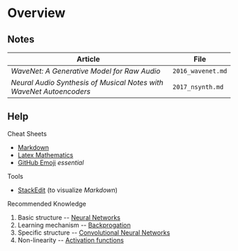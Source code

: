 # Overview


## Notes

| Article | File |
| ------- | ---- |
| *WaveNet: A Generative Model for Raw Audio* | `2016_wavenet.md` |
| *Neural Audio Synthesis of Musical Notes with WaveNet Autoencoders* | `2017_nsynth.md` |


## Help

Cheat Sheets
- [Markdown](https://guides.github.com/pdfs/markdown-cheatsheet-online.pdf "Markdown")
- [Latex Mathematics](http://csrgxtu.github.io/2015/03/20/Writing-Mathematic-Fomulars-in-Markdown/ "Latex")
- [GitHub Emoji](https://github.com/ikatyang/emoji-cheat-sheet/blob/master/README.md "GitHub Emoji") *essential*

Tools
- [StackEdit](https://stackedit.io/app "StackEdit") (to visualize *Markdown*)

Recommended Knowledge
1. Basic structure -- [Neural Networks](https://ujjwalkarn.me/2016/08/09/quick-intro-neural-networks/ "NN")
2. Learning mechanism -- [Backprogation](http://home.agh.edu.pl/~vlsi/AI/backp_t_en/backprop.html "Backpropagation")
3. Specific structure -- [Convolutional Neural Networks](https://ujjwalkarn.me/2016/08/11/intuitive-explanation-convnets/ "CNN")
4. Non-linearity -- [Activation functions](https://www.learnopencv.com/understanding-activation-functions-in-deep-learning/ "Activation functions")
